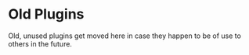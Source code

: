 
# Old Plugins

Old, unused plugins get moved here in case they happen to be of use to others in the future.
